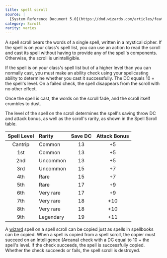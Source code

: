 ```yaml
---
title: spell scroll
source: |
  [System Reference Document 5.0](https://dnd.wizards.com/articles/features/systems-reference-document-srd)
category: Scroll
rarity: varies
---
```


A spell scroll bears the words of a single spell, written in a mystical cipher. If the spell is on your class's spell list, you can use an action to read the scroll and cast its spell without having to provide any of the spell's components. Otherwise, the scroll is unintelligible.

If the spell is on your class's spell list but of a higher level than you can normally cast, you must make an ability check using your spellcasting ability to determine whether you cast it successfully. The DC equals 10 + the spell's level. On a failed check, the spell disappears from the scroll with no other effect.

Once the spell is cast, the words on the scroll fade, and the scroll itself crumbles to dust.

The level of the spell on the scroll determines the spell's saving throw DC and attack bonus, as well as the scroll's rarity, as shown in the Spell Scroll table.

| Spell Level | Rarity    | Save DC | Attack Bonus |
|:-----------:|:----------|:-------:|:------------:|
|   Cantrip   | Common    |   13    |      +5      |
|     1st     | Common    |   13    |      +5      |
|     2nd     | Uncommon  |   13    |      +5      |
|     3rd     | Uncommon  |   15    |      +7      |
|     4th     | Rare      |   15    |      +7      |
|     5th     | Rare      |   17    |      +9      |
|     6th     | Very rare |   17    |      +9      |
|     7th     | Very rare |   18    |     +10      |
|     8th     | Very rare |   18    |     +10      |
|     9th     | Legendary |   19    |     +11      |

A [wizard](/classes/wizard/) spell on a spell scroll can be copied just as spells in spellbooks can be copied. When a spell is copied from a spell scroll, the copier must succeed on an Intelligence (Arcana) check with a DC equal to 10 + the spell's level. If the check succeeds, the spell is successfully copied. Whether the check succeeds or fails, the spell scroll is destroyed.
